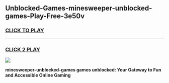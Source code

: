 
## Unblocked-Games-minesweeper-unblocked-games-Play-Free-3e50v
<h3>
<a href="https://premium76.site?title=minesweeper-unblocked-games&ref=15A">CLICK TO PLAY</a></h3>
<hr>

<h3>
<a href="https://premium76.site?title=minesweeper-unblocked-games&ref=15A">CLICK 2 PLAY</a>
  
</h3>

<a href="https://premium76.site?title=minesweeper-unblocked-games&ref=15A"><img src="https://clearcache.store/games.png"></a>


**minesweeper-unblocked-games games unblocked: Your Gateway to Fun and Accessible Online Gaming**
